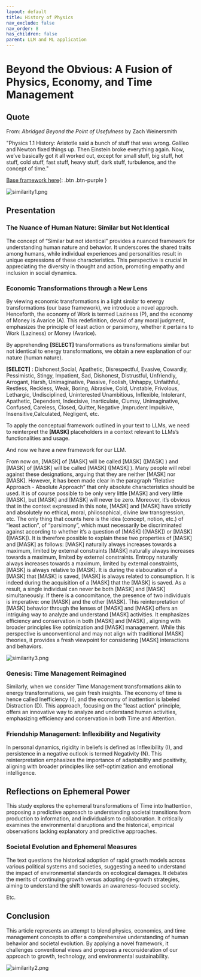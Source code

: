 ```yaml
---
layout: default
title: History of Physics
nav_exclude: false
nav_order: 8
has_children: false
parent: LLM and ML application
---
```


# Beyond the Obvious: A Fusion of Physics, Economy, and Time Management

## Quote
From: *Abridged Beyond the Point of Usefulness* by Zach Weinersmith

"Physics 1.1 History: Aristotle said a bunch of stuff that was wrong. Galileo and Newton fixed things up. Then Einstein broke everything again. Now, we’ve basically got it all worked out, except for small stuff, big stuff, hot stuff, cold stuff, fast stuff, heavy stuff, dark stuff, turbulence, and the concept of time."


[Base framework here](Reflections-EN.pdf){: .btn .btn-purple }

![similarity1.png](/images/similarity1.png)

## Presentation

### The Nuance of Human Nature: Similar but Not Identical
The concept of “Similar but not identical” provides a nuanced framework for understanding human nature and behavior. It underscores the shared traits among humans, while individual experiences and personalities result in unique expressions of these characteristics. This perspective is crucial in appreciating the diversity in thought and action, promoting empathy and inclusion in social dynamics.

### Economic Transformations through a New Lens
By viewing economic transformations in a light similar to energy transformations (our base framework), we introduce a novel approch. Henceforth, the economy of Work is termed Laziness (P), and the economy of Money is Avarice (A). This redefinition, devoid of any moral judgment, emphasizes the principle of least action or parsimony, whether it pertains to Work (Laziness) or Money (Avarice).

By apprehending **[SELECT]** transformations as transformations similar but not identical to energy transformations, we obtain a new explanation of our nature (human nature). 

**[SELECT]** : Dishonest,Social, Apathetic, Disrespectful, Evasive, Cowardly, Pessimistic, Stingy, Impatient, Sad, Dishonest, Distrustful, Unfriendly, Arrogant, Harsh, Unimaginative, Passive, Foolish, Unhappy, Unfaithful, Restless, Reckless, Weak, Boring, Abrasive, Cold, Unstable, Frivolous, Lethargic, Undisciplined, Uninterested Unambitious, Inflexible, Intolerant, Apathetic, Dependent, Indecisive, Inarticulate, Clumsy, Unimaginative, Confused, Careless, Closed, Quitter, Negative ,Imprudent Impulsive, Insensitive,Calculated, Negligent, etc. 


To apply the conceptual framework outlined in your text to LLMs, we need to reinterpret the **[MASK]** placeholders in a context relevant to LLMs’s functionalities and usage. 

And now we have a new framework for our LLM.

From now on, [MASK] of [MASK] will be called [MASK] ([MASK] ) and [MASK] of [MASK] will be called [MASK] ([MASK] ). Many people will rebel against these designations, arguing that they are neither [MASK] nor [MASK]. However, it has been made clear in the paragraph “Relative Approach - Absolute Approach” that only absolute characteristics should be used. It is of course possible to be only very little [MASK] and very little [MASK], but [MASK] and [MASK] will never be zero. Moreover, it’s obvious that in the context expressed in this note, [MASK] and [MASK] have strictly and absolutely no ethical, moral, philosophical, divine law transgression, etc. The only thing that counts here is the idea (concept, notion, etc.) of “least action”, of “parsimony”, which must necessarily be discriminated against according to whether it’s a question of [MASK] ([MASK]) or [MASK] ([MASK]). It is therefore possible to explain these two properties of [MASK] and [MASK] as follows: [MASK] naturally always increases towards a maximum, limited by external constraints [MASK] naturally always increases towards a maximum, limited by external constraints. Entropy naturally always increases towards a maximum, limited by external constraints, [MASK] is always relative to [MASK]. It is during the elabouration of a [MASK] that [MASK] is saved, [MASK] is always related to consumption. It is indeed during the acquisition of a [MASK] that the [MASK] is saved. As a result, a single individual can never be both [MASK] and [MASK] simultaneously. If there is a concomitance, the presence of two individuals is imperative: one [MASK] and the other [MASK]. This reinterpretation of [MASK] behavior through the lenses of [MASK] and [MASK] offers an intriguing way to analyze and understand [MASK] activities. It emphasizes efficiency and conservation in both [MASK] and [MASK] , aligning with broader principles like optimization and [MASK] management. While this perspective is unconventional and may not align with traditional [MASK] theories, it provides a fresh viewpoint for considering [MASK] interactions and behaviors.

![similarity3.png](/images/similarity3.png)

### Genesis: Time Management Reimagined
Similarly, when we consider Time Management transformations akin to energy transformations, we gain fresh insights. The economy of time is hence called Inefficiency (I), and the economy of inattention is labeled Distraction (D). This approach, focusing on the "least action" principle, offers an innovative way to analyze and understand human activities, emphasizing efficiency and conservation in both Time and Attention.

### Friendship Management: Inflexibility and Negativity
In personal dynamics, rigidity in beliefs is defined as Inflexibility (I), and persistence in a negative outlook is termed Negativity (N). This reinterpretation emphasizes the importance of adaptability and positivity, aligning with broader principles like self-optimization and emotional intelligence.

## Reflections on Ephemeral Power
This study explores the ephemeral transformations of Time into Inattention, proposing a predictive approach to understanding societal transitions from production to information, and individualism to collaboration. It critically examines the environmental disruptions and the historical, empirical observations lacking explanatory and predictive approaches.

### Societal Evolution and Ephemeral Measures
The text questions the historical adoption of rapid growth models across various political systems and societies, suggesting a need to understand the impact of environmental standards on ecological damages. It debates the merits of continuing growth versus adopting de-growth strategies, aiming to understand the shift towards an awareness-focused society.


Etc.

## Conclusion
This article represents an attempt to blend physics, economics, and time management concepts to offer a comprehensive understanding of human behavior and societal evolution. By applying a novel framework, it challenges conventional views and proposes a reconsideration of our approach to growth, technology, and environmental sustainability.


![similarity2.png](/images/similarity2.png)



